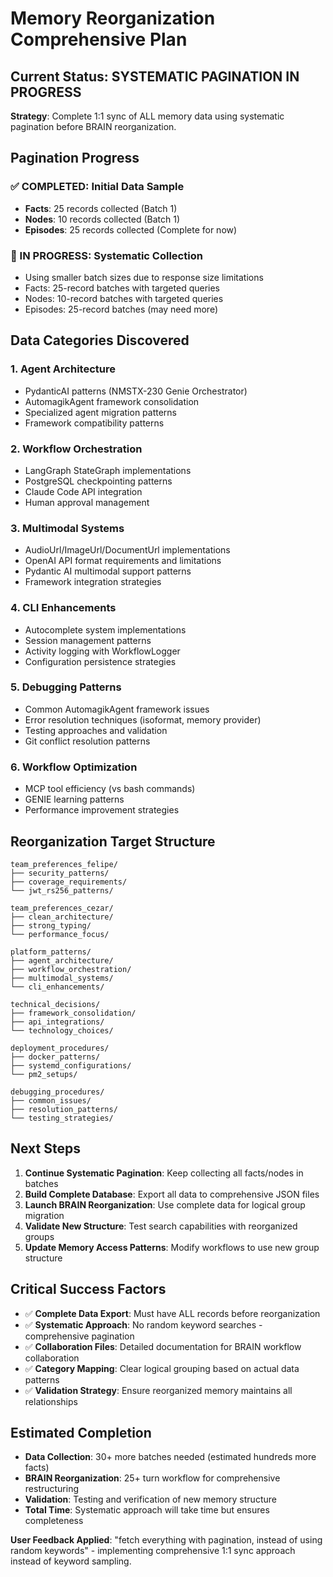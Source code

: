 # Memory Reorganization Comprehensive Plan

## Current Status: SYSTEMATIC PAGINATION IN PROGRESS

**Strategy**: Complete 1:1 sync of ALL memory data using systematic pagination before BRAIN reorganization.

## Pagination Progress

### ✅ COMPLETED: Initial Data Sample
- **Facts**: 25 records collected (Batch 1)
- **Nodes**: 10 records collected (Batch 1) 
- **Episodes**: 25 records collected (Complete for now)

### 🔄 IN PROGRESS: Systematic Collection
- Using smaller batch sizes due to response size limitations
- Facts: 25-record batches with targeted queries
- Nodes: 10-record batches with targeted queries
- Episodes: 25-record batches (may need more)

## Data Categories Discovered

### 1. **Agent Architecture** 
- PydanticAI patterns (NMSTX-230 Genie Orchestrator)
- AutomagikAgent framework consolidation
- Specialized agent migration patterns
- Framework compatibility patterns

### 2. **Workflow Orchestration**
- LangGraph StateGraph implementations
- PostgreSQL checkpointing patterns
- Claude Code API integration
- Human approval management

### 3. **Multimodal Systems**
- AudioUrl/ImageUrl/DocumentUrl implementations  
- OpenAI API format requirements and limitations
- Pydantic AI multimodal support patterns
- Framework integration strategies

### 4. **CLI Enhancements**
- Autocomplete system implementations
- Session management patterns
- Activity logging with WorkflowLogger
- Configuration persistence strategies

### 5. **Debugging Patterns**
- Common AutomagikAgent framework issues
- Error resolution techniques (isoformat, memory provider)
- Testing approaches and validation
- Git conflict resolution patterns

### 6. **Workflow Optimization**
- MCP tool efficiency (vs bash commands)
- GENIE learning patterns
- Performance improvement strategies

## Reorganization Target Structure

```
team_preferences_felipe/
├── security_patterns/
├── coverage_requirements/
└── jwt_rs256_patterns/

team_preferences_cezar/
├── clean_architecture/
├── strong_typing/
└── performance_focus/

platform_patterns/
├── agent_architecture/
├── workflow_orchestration/
├── multimodal_systems/
└── cli_enhancements/

technical_decisions/
├── framework_consolidation/
├── api_integrations/
└── technology_choices/

deployment_procedures/
├── docker_patterns/
├── systemd_configurations/
└── pm2_setups/

debugging_procedures/
├── common_issues/
├── resolution_patterns/
└── testing_strategies/
```

## Next Steps

1. **Continue Systematic Pagination**: Keep collecting all facts/nodes in batches
2. **Build Complete Database**: Export all data to comprehensive JSON files
3. **Launch BRAIN Reorganization**: Use complete data for logical group migration
4. **Validate New Structure**: Test search capabilities with reorganized groups
5. **Update Memory Access Patterns**: Modify workflows to use new group structure

## Critical Success Factors

- ✅ **Complete Data Export**: Must have ALL records before reorganization
- ✅ **Systematic Approach**: No random keyword searches - comprehensive pagination
- ✅ **Collaboration Files**: Detailed documentation for BRAIN workflow collaboration
- ✅ **Category Mapping**: Clear logical grouping based on actual data patterns
- ✅ **Validation Strategy**: Ensure reorganized memory maintains all relationships

## Estimated Completion

- **Data Collection**: 30+ more batches needed (estimated hundreds more facts)
- **BRAIN Reorganization**: 25+ turn workflow for comprehensive restructuring
- **Validation**: Testing and verification of new memory structure
- **Total Time**: Systematic approach will take time but ensures completeness

**User Feedback Applied**: "fetch everything with pagination, instead of using random keywords" - implementing comprehensive 1:1 sync approach instead of keyword sampling.